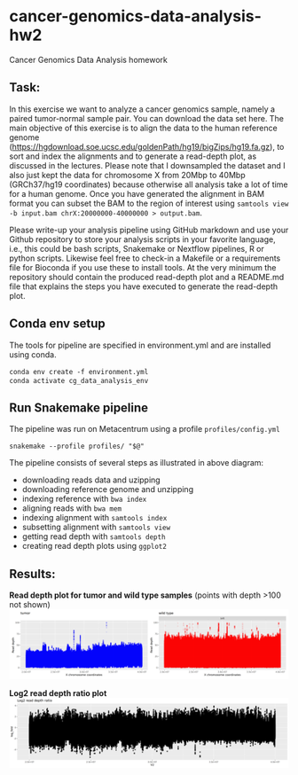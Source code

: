 # cancer-genomics-data-analysis-hw2

Cancer Genomics Data Analysis homework

## Task:

In this exercise we want to analyze a cancer genomics sample, namely a paired tumor-normal sample pair. You can download the data set here. The main objective of this exercise is to align the data to the human reference genome (https://hgdownload.soe.ucsc.edu/goldenPath/hg19/bigZips/hg19.fa.gz), to sort and index the alignments and to generate a read-depth plot, as discussed in the lectures. Please note that I downsampled the dataset and I also just kept the data for chromosome X from 20Mbp to 40Mbp (GRCh37/hg19 coordinates) because otherwise all analysis take a lot of time for a human genome. Once you have generated the alignment in BAM format you can subset the BAM to the region of interest using `samtools view -b input.bam chrX:20000000-40000000 > output.bam`.

Please write-up your analysis pipeline using GitHub markdown and use your Github repository to store your analysis scripts in your favorite language, i.e., this could be bash scripts, Snakemake or Nextflow pipelines, R or python scripts. Likewise feel free to check-in a Makefile or a requirements file for Bioconda if you use these to install tools. At the very minimum the repository should contain the produced read-depth plot and a README.md file that explains the steps you have executed to generate the read-depth plot. 

## Conda env setup
The tools for pipeline are specified in environment.yml and are installed using conda.
~~~
conda env create -f environment.yml
conda activate cg_data_analysis_env
~~~

## Run Snakemake pipeline
The pipeline was run on Metacentrum using a profile `profiles/config.yml`

~~~
snakemake --profile profiles/ "$@"
~~~

The pipeline consists of several steps as illustrated in above diagram:
* downloading reads data and uzipping
* downloading reference genome and unzipping
* indexing reference with `bwa index`
* aligning reads with `bwa mem`
* indexing alignment with `samtools index`
* subsetting alignment with `samtools view`
* getting read depth with `samtools depth`
* creating read depth plots using `ggplot2`

## Results:

**Read depth plot for tumor and wild type samples** (points with depth >100 not shown)
![plot1](plots/read_depth_scatter.png)

**Log2 read depth ratio plot**
![plot2](plots/log2_read_depth.png)
